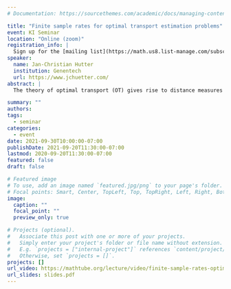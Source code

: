 ```yaml
---
# Documentation: https://sourcethemes.com/academic/docs/managing-content/

title: "Finite sample rates for optimal transport estimation problems"
event: KI Seminar
location: "Online (zoom)"
registration_info: |
  Sign up for the [mailing list](https://math.us8.list-manage.com/subscribe/post?u=c9cc3beec9fa57d7299ac161c&id=845fe9abdc) to receive the connection details
speaker:
  name: Jan-Christian Hutter
  institution: Genentech
  url: https://www.jchuetter.com/
abstract: |
  The theory of optimal transport (OT) gives rise to distance measures between probability distributions that take the geometry of the underlying space into account. OT is often used in the analysis of point cloud data, for example in domain adaptation problems, computer graphics, and trajectory analysis of single-cell RNA-Seq data. However, from a statistical perspective, straight-forward plug-in estimators for OT distances and couplings suffer from the curse of dimensionality in high dimensions. One way of alleviating this problem is to employ regularized statistical procedures, either by changing the transport objective or exploiting additional structure in the underlying probability distributions or ground truth couplings. In this talk, I will outline the problem and give an overview of recent solution approaches, in particular those employing entropically regularized optimal transport or imposing smoothness assumptions on the ground truth transport map.

summary: ""
authors: 
tags:
  - seminar
categories:
  - event
date: 2021-09-30T10:00:00-07:00
publishDate: 2021-09-20T11:30:00-07:00
lastmod: 2020-09-20T11:30:00-07:00
featured: false
draft: false

# Featured image
# To use, add an image named `featured.jpg/png` to your page's folder.
# Focal points: Smart, Center, TopLeft, Top, TopRight, Left, Right, BottomLeft, Bottom, BottomRight.
image:
  caption: ""
  focal_point: ""
  preview_only: true

# Projects (optional).
#   Associate this post with one or more of your projects.
#   Simply enter your project's folder or file name without extension.
#   E.g. `projects = ["internal-project"]` references `content/project/deep-learning/index.md`.
#   Otherwise, set `projects = []`.
projects: []
url_video: https://mathtube.org/lecture/video/finite-sample-rates-optimal-transport-estimation-problems
url_slides: slides.pdf
---
```

